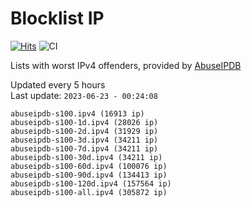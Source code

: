 # Blocklist IP

[![Hits](https://hits.seeyoufarm.com/api/count/incr/badge.svg?url=https%3A%2F%2Fgithub.com%2Fborestad%2Fblocklist-ip%2F&count_bg=%2379C83D&title_bg=%23555555&icon=&icon_color=%23E7E7E7&title=hits&edge_flat=false)](https://hits.seeyoufarm.com)  ![CI](https://img.shields.io/github/workflow/status/borestad/blocklist-ip/CI?style=flat-square)

Lists with worst IPv4 offenders, provided by [AbuseIPDB](https://www.abuseipdb.com/)

<!-- FOOTER-PLACEHOLDER -->
Updated every 5 hours<br>
Last update: `2023-06-23 - 00:24:08`
```
abuseipdb-s100.ipv4 (16913 ip)
abuseipdb-s100-1d.ipv4 (28026 ip)
abuseipdb-s100-2d.ipv4 (31929 ip)
abuseipdb-s100-3d.ipv4 (34211 ip)
abuseipdb-s100-7d.ipv4 (34211 ip)
abuseipdb-s100-30d.ipv4 (34211 ip)
abuseipdb-s100-60d.ipv4 (100076 ip)
abuseipdb-s100-90d.ipv4 (134413 ip)
abuseipdb-s100-120d.ipv4 (157564 ip)
abuseipdb-s100-all.ipv4 (305872 ip)
```

